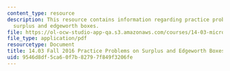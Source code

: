 ```yaml
---
content_type: resource
description: This resource contains information regarding practice problems for consumer
  surplus and edgeworth boxes.
file: https://ol-ocw-studio-app-qa.s3.amazonaws.com/courses/14-03-microeconomic-theory-and-public-policy-fall-2016/9546d8df5ca60f7b82797f849f3206fe_MIT14_03F16_prac_surplus.pdf
file_type: application/pdf
resourcetype: Document
title: 14.03 Fall 2016 Practice Problems on Surplus and Edgeworth Boxes
uid: 9546d8df-5ca6-0f7b-8279-7f849f3206fe
---
```

